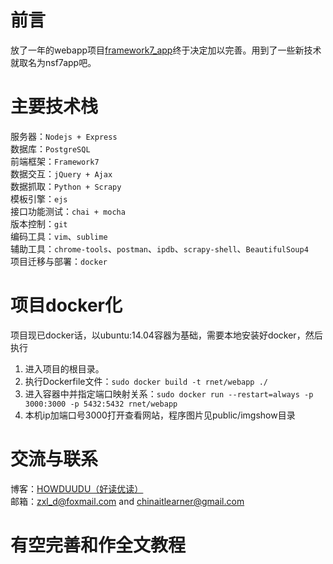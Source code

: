 # 前言
放了一年的webapp项目[framework7_app](https://github.com/zhenxianluo/framework7_app)终于决定加以完善。用到了一些新技术就取名为nsf7app吧。

# 主要技术栈
服务器：`Nodejs + Express`  
数据库：`PostgreSQL`  
前端框架：`Framework7`  
数据交互：`jQuery + Ajax`  
数据抓取：`Python + Scrapy`  
模板引擎：`ejs`  
接口功能测试：`chai + mocha`  
版本控制：`git`  
编码工具：`vim`、`sublime`  
辅助工具：`chrome-tools`、`postman`、`ipdb`、`scrapy-shell`、`BeautifulSoup4`  
项目迁移与部署：`docker`

# 项目docker化

项目现已docker话，以ubuntu:14.04容器为基础，需要本地安装好docker，然后执行
1. 进入项目的根目录。
2. 执行Dockerfile文件：`sudo docker build -t rnet/webapp ./`
3. 进入容器中并指定端口映射关系：`sudo docker run --restart=always -p 3000:3000 -p 5432:5432 rnet/webapp`
4. 本机ip加端口号3000打开查看网站，程序图片见public/imgshow目录

# 交流与联系
博客：[HOWDUUDU（好读优读）](http://howduudu.xyz)  
邮箱：<zxl_d@foxmail.com> and <chinaitlearner@gmail.com>

# 有空完善和作全文教程

